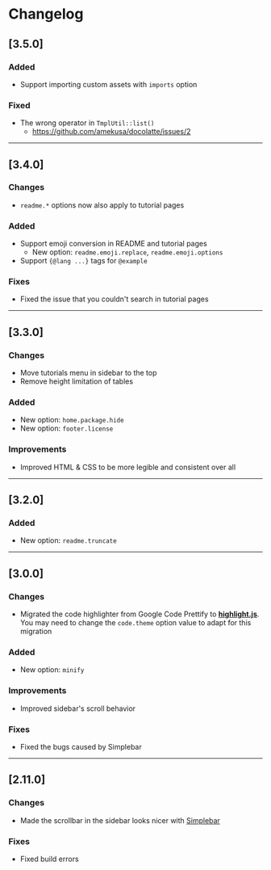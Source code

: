 # Changelog

## [3.5.0]

### Added
- Support importing custom assets with `imports` option

### Fixed
- The wrong operator in `TmplUtil::list()`
  - https://github.com/amekusa/docolatte/issues/2

---

## [3.4.0]

### Changes
- `readme.*` options now also apply to tutorial pages

### Added
- Support emoji conversion in README and tutorial pages
  - New option: `readme.emoji.replace`, `readme.emoji.options`
- Support `{@lang ...}` tags for `@example`

### Fixes
- Fixed the issue that you couldn't search in tutorial pages

---

## [3.3.0]

### Changes
- Move tutorials menu in sidebar to the top
- Remove height limitation of tables

### Added
- New option: `home.package.hide`
- New option: `footer.license`

### Improvements
- Improved HTML & CSS to be more legible and consistent over all

---

## [3.2.0]

### Added
- New option: `readme.truncate`

---

## [3.0.0]

### Changes
- Migrated the code highlighter from Google Code Prettify to **[highlight.js](https://highlightjs.org/)**.
  You may need to change the `code.theme` option value to adapt for this migration

### Added
- New option: `minify`

### Improvements
- Improved sidebar's scroll behavior

### Fixes
- Fixed the bugs caused by Simplebar

---

## [2.11.0]

### Changes
- Made the scrollbar in the sidebar looks nicer with [Simplebar](https://github.com/Grsmto/simplebar)

### Fixes
- Fixed build errors
